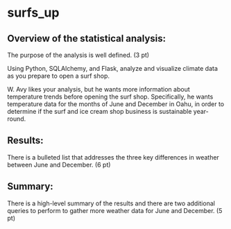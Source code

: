 # surfs_up

## Overview of the statistical analysis:
The purpose of the analysis is well defined. (3 pt)

Using Python, SQLAlchemy, and Flask, analyze and visualize climate data as you prepare to open a surf shop.

W. Avy likes your analysis, but he wants more information about temperature trends before opening the surf shop. Specifically, he wants temperature data for the months of June and December in Oahu, in order to determine if the surf and ice cream shop business is sustainable year-round.


## Results:
There is a bulleted list that addresses the three key differences in weather between June and December. (6 pt)

## Summary:
There is a high-level summary of the results and there are two additional queries to perform to gather more weather data for June and December. (5 pt)
